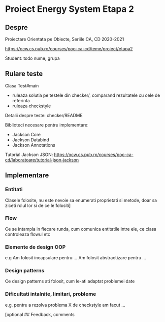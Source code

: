 # Proiect Energy System Etapa 2

## Despre

Proiectare Orientata pe Obiecte, Seriile CA, CD
2020-2021

<https://ocw.cs.pub.ro/courses/poo-ca-cd/teme/proiect/etapa2>

Student: todo nume, grupa

## Rulare teste

Clasa Test#main
  * ruleaza solutia pe testele din checker/, comparand rezultatele cu cele de referinta
  * ruleaza checkstyle

Detalii despre teste: checker/README

Biblioteci necesare pentru implementare:
* Jackson Core 
* Jackson Databind 
* Jackson Annotations

Tutorial Jackson JSON: 
<https://ocw.cs.pub.ro/courses/poo-ca-cd/laboratoare/tutorial-json-jackson>

## Implementare

### Entitati

Clasele folosite, nu este nevoie sa enumerati proprietati si metode, 
doar sa ziceti rolul lor si de ce le folositi]

### Flow

Ce se intampla in fiecare runda, cum comunica entitatile intre ele, ce clasa controleaza flowul etc

### Elemente de design OOP

e.g Am folosit incapsulare pentru ... Am folosit abstractizare pentru ...

### Design patterns

Ce design patterns ati folosit, cum le-ati adaptat problemei date

### Dificultati intalnite, limitari, probleme

e.g. pentru a rezolva problema X de checkstyle am facut ...

[optional ## Feedback, comments

